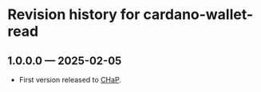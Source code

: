 # Revision history for cardano-wallet-read

## 1.0.0.0 — 2025-02-05

* First version released to [CHaP][].

  [chap]: https://chap.intersectmbo.org/
